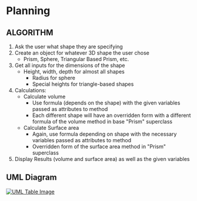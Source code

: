 # Planning

## ALGORITHM
1. Ask the user what shape they are specifying
2. Create an object for whatever 3D shape the user chose
    - Prism, Sphere, Triangular Based Prism, etc.
3. Get all inputs for the dimensions of the shape
    - Height, width, depth for almost all shapes
      - Radius for sphere
      - Special heights for triangle-based shapes
4. Calculations:
    - Calculate volume
        - Use formula (depends on the shape) with the given variables passed as attributes to method
        - Each different shape will have an overridden form with a different formula of the volume method in base "Prism" superclass
    - Calculate Surface area
        - Again, use formula depending on shape with the necessary variables passed as attributes to method
         - Overridden form of the surface area method in "Prism" superclass
5. Display Results (volume and surface area) as well as the given variables

## UML Diagram
[![UML Table Image](https://i.gyazo.com/1ad25a01076725f05ef02612baf5e57f.png)](https://gyazo.com/1ad25a01076725f05ef02612baf5e57f)
